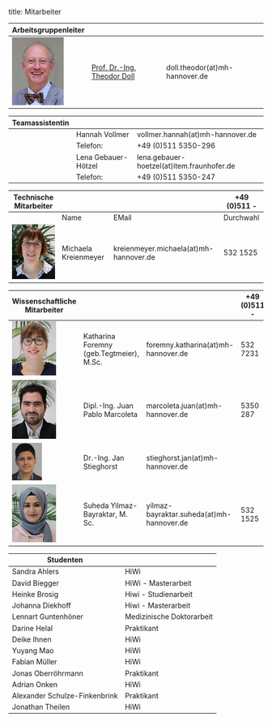 title: Mitarbeiter


|Arbeitsgruppenleiter|                |     |
|--------------|---------------|----|
|![Image Theo Doll](Doll2.png)|[Prof. Dr.-Ing. Theodor Doll](pagedoll.html)|	doll.theodor(at)mh-hannover.de|   



|Teamassistentin|                     |      |
|--------------|---------------------|------|
| | Hannah Vollmer	| vollmer.hannah(at)mh-hannover.de|
|    |   Telefon:|  +49 (0)511 5350-296|
| | Lena Gebauer-Hötzel |lena.gebauer-hoetzel(at)item.fraunhofer.de      
|| Telefon:| +49 (0)511 5350-247|

|Technische Mitarbeiter|                     |      | +49 (0)511 -|
|--------------|---------------------|------|---|
|              |Name   |EMail|Durchwahl|
|![Image Michaela Kreienmeyer](Michaela2.png) | Michaela Kreienmeyer	|	kreienmeyer.michaela(at)mh-hannover.de     |532 1525|


|Wissenschaftliche Mitarbeiter|             |    |+49 (0)511 -|
|---------|------|------|---|
|![Image Katharina Foremny](Katharina3.png)  | Katharina Foremny (geb.Tegtmeier), M.Sc. 	|	foremny.katharina(at)mh-hannover.de       |532 7231|
|  ![Image Juan Pablo Marcoleta](Juan2.png)  |Dipl.-Ing. Juan Pablo Marcoleta | marcoleta.juan(at)mh-hannover.de|5350 287|
|![Image Jan Stieghorst ](Jan.png) |  Dr.-Ing. Jan Stieghorst|	stieghorst.jan(at)mh-hannover.de|    
|![Image Suheda Yilmaz-Bayraktar](suheda.png) |Suheda Yilmaz-Bayraktar, M. Sc. | yilmaz-bayraktar.suheda(at)mh-hannover.de|532 1525|


|Studenten||
|-----------|-------------|
|Sandra Ahlers| HiWi|
|David Biegger| HiWi - Masterarbeit|
|Heinke Brosig| Hiwi - Studienarbeit|
|Johanna Diekhoff| Hiwi - Masterarbeit|
|Lennart Guntenhöner | Medizinische Doktorarbeit|
|Darine Helal| Praktikant|
|Deike Ihnen| HiWi|
|Yuyang Mao| HiWi|
|Fabian Müller| HiWi|
|Jonas Oberröhrmann| Praktikant|
|Adrian Onken| HiWi|
|Alexander Schulze-Finkenbrink|Praktikant|
|Jonathan Theilen| HiWi|



